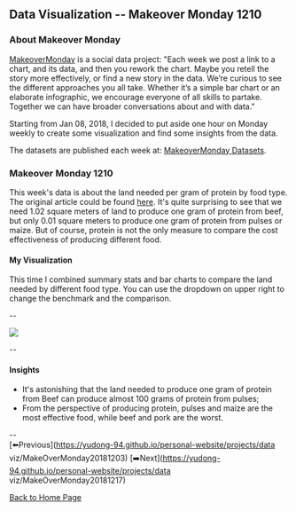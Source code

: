 <head>
  <!-- Global site tag (gtag.js) - Google Analytics -->
<script async src="https://www.googletagmanager.com/gtag/js?id=UA-112502179-1"></script>
<script>
  window.dataLayer = window.dataLayer || [];
  function gtag(){dataLayer.push(arguments);}
  gtag('js', new Date());

  gtag('config', 'UA-112502179-1');
</script>
</head>


## Data Visualization -- Makeover Monday 1210

### About Makeover Monday

[MakeoverMonday](http://www.makeovermonday.co.uk/) is a social data project:
"Each week we post a link to a chart, and its data, and then you rework the chart.
Maybe you retell the story more effectively, or find a new story in the data.
We’re curious to see the different approaches you all take. Whether it’s a simple bar chart or an elaborate infographic, we encourage everyone of all skills to partake.
Together we can have broader conversations about and with data."

Starting from Jan 08, 2018, I decided to put aside one hour on Monday weekly to create some visualization and find some insights from the data.

The datasets are published each week at: [MakeoverMonday Datasets](http://www.makeovermonday.co.uk/data/).

### Makeover Monday 1210

This week's data is about the land needed per gram of protein by food type. The original article could be found [here](https://ourworldindata.org/yields-and-land-use-in-agriculture). It's quite surprising to see that we need 1.02 square meters of land to produce one gram of protein from beef, but only 0.01 square meters to produce one gram of protein from pulses or maize. But of course, protein is not the only measure to compare the cost effectiveness of producing different food.  

#### My Visualization

This time I combined summary stats and bar charts to compare the land needed by different food type. You can use the dropdown on upper right to change the benchmark and the comparison.    

--  
<div class='tableauPlaceholder' id='viz1544506812129' style='position: relative'>
<noscript><a href='#'>
  <img alt=' ' src='https:&#47;&#47;public.tableau.com&#47;static&#47;images&#47;Ma&#47;MakeOverMonday1210&#47;LandUsebyFood&#47;1_rss.png' style='border: none' />
</a></noscript>
<object class='tableauViz'  style='display:none;'><param name='host_url' value='https%3A%2F%2Fpublic.tableau.com%2F' />
  <param name='embed_code_version' value='3' />
  <param name='site_root' value='' />
  <param name='name' value='MakeOverMonday1210&#47;LandUsebyFood' />
  <param name='tabs' value='no' />
  <param name='toolbar' value='yes' />
  <param name='static_image' value='https:&#47;&#47;public.tableau.com&#47;static&#47;images&#47;Ma&#47;MakeOverMonday1210&#47;LandUsebyFood&#47;1.png' />
  <param name='animate_transition' value='yes' />
  <param name='display_static_image' value='yes' />
  <param name='display_spinner' value='yes' />
  <param name='display_overlay' value='yes' />
  <param name='display_count' value='yes' />
</object></div>            
<script type='text/javascript'>          
  var divElement = document.getElementById('viz1544506812129');      
  var vizElement = divElement.getElementsByTagName('object')[0];    
  vizElement.style.width='800px';vizElement.style.height='627px';        
  var scriptElement = document.createElement('script');                 
  scriptElement.src = 'https://public.tableau.com/javascripts/api/viz_v1.js';    
  vizElement.parentNode.insertBefore(scriptElement, vizElement);               
</script>  


--  

#### Insights
* It's astonishing that the land needed to produce one gram of protein from Beef can produce almost 100 grams of protein from pulses;  
* From the perspective of producing protein, pulses and maize are the most effective food, while beef and pork are the worst.  

--  
[⬅️Previous](https://yudong-94.github.io/personal-website/projects/data viz/MakeOverMonday20181203) [➡️Next](https://yudong-94.github.io/personal-website/projects/data viz/MakeOverMonday20181217)  

[Back to Home Page](https://yudong-94.github.io/personal-website/)
